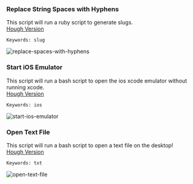 ### Replace String Spaces with Hyphens

This script will run a ruby script to generate slugs.  
[Hough Version](https://github.com/chrishough/my-configurations/raw/master/software/alfredapp/studio/replace-spaces-with-hyphens.alfredworkflow)

```
Keywords: slug
```

![replace-spaces-with-hyphens](https://github.com/chrishough/my-configurations/raw/master/graphics/alfred-screenshots/replace-spaces-with-hyphens.png)


### Start iOS Emulator

This script will run a bash script to open the ios xcode emulator without running xcode.    
[Hough Version](https://github.com/chrishough/my-configurations/raw/master/software/alfredapp/studio/start-ios-emulator.alfredworkflow)

```
Keywords: ios
```

![start-ios-emulator](https://github.com/chrishough/my-configurations/raw/master/graphics/alfred-screenshots/start-ios-emulator.png)

### Open Text File

This script will run a bash script to open a text file on the desktop!  
[Hough Version](https://github.com/chrishough/my-configurations/raw/master/software/alfredapp/studio/open-text-file.alfredworkflow)

```
Keywords: txt
```

![open-text-file](https://github.com/chrishough/my-configurations/raw/master/graphics/alfred-screenshots/open-text-file.png)
